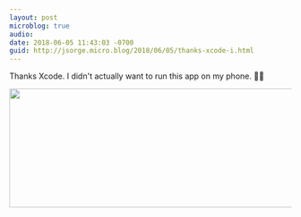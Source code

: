 ```yaml
---
layout: post
microblog: true
audio: 
date: 2018-06-05 11:43:03 -0700
guid: http://jsorge.micro.blog/2018/06/05/thanks-xcode-i.html
---
```

Thanks Xcode. I didn't actually want to run this app on my phone. 🤦‍♂️

<img src="http://mb.jsorge.net/uploads/2018/57bff1eff7.jpg" width="600" height="213" />
